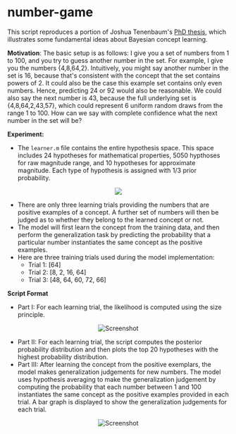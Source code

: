 # number-game
This script reproduces a portion of Joshua Tenenbaum's [PhD thesis](https://dspace.mit.edu/handle/1721.1/16714), which illustrates some fundamental ideas about Bayesian concept learning.

**Motivation**:  The basic setup is as follows: I give you a set of numbers from 1 to 100, and you try to guess another number in the set. For example, I give you the numbers {4,8,64,2}. Intuitively, you might say another number in the set is 16, because that's consistent with the concept that the set contains powers of 2. It could also be the case this example set contains only even numbers. Hence, predicting 24 or 92 would also be reasonable. We could also say the next number is 43, because the full underlying set is {4,8,64,2,43,57}, which could represent 6 uniform random draws from the range 1 to 100. How can we say with complete confidence what the next number in the set will be?

**Experiment:**
- The `learner.m` file contains the entire hypothesis space. This space includes 24 hypotheses for mathematical properties, 5050 hypthoses for raw magnitude range, and 10 hypotheses for approximate magnitude. Each type of hypothesis is assigned with 1/3 prior probability.
<p align="center">
  <img src="https://github.com/jkovinsky/number-game/assets/108347901/c5fde537-e1ac-4857-97b5-7da73d9ba2ce">
</p>

- There are only three learning trials providing the numbers that are positive examples of a concept. A further set of numbers will then be judged as to whether they belong to the learned concept or not.
- The model will first learn the concept from the training data, and then perform the generalization task by predicting the probability that a particular number instantiates the same concept as the positive examples.
- Here are three training trials used during the model implementation:
  - Trial 1: [64]
  - Trial 2: [8, 2, 16, 64]
  - Trial 3: [48, 64, 60, 72, 66]

**Script Format**
- Part I: For each learning trial, the likelihood is computed using the size principle.
<p align="center">
    <img src="https://github.com/jkovinsky/number-game/assets/108347901/7b3a231c-e8e9-4fa2-b95e-4eb0206c722e" alt="Screenshot">
</p>

- Part II: For each learning trial, the script computes the posterior probability distribution and then plots the top 20 hypotheses with the highest probability distribution.
- Part III: After learning the concept from the positive exemplars, the model makes generalization judgements for new numbers. The model uses hypothesis averaging to make the generalization judgement by computing the probability that each number between 1 and 100 instantiates the same concept as the positive examples provided in each trial. A bar graph is displayed to show the generalization judgements for each trial.
<p align="center">
  <img src="https://github.com/jkovinsky/number-game/assets/108347901/c2182836-ab4e-45ea-a5bd-88ac888d752d"
alt="Screenshot">
</p>
